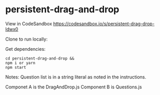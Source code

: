 # persistent-drag-and-drop

View in CodeSandbox https://codesandbox.io/s/persistent-drag-drop-ldwx0

Clone to run locally:

Get dependencies:
``` 
cd persistent-drag-and-drop &&
npm i or yarn
npm start

 ```

Notes: Question list is in a string literal as noted in the instructions. 

Componet A is the DragAndDrop.js 
Component B is Questions.js
